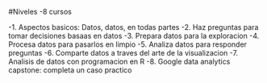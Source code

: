 #Niveles -8 cursos

-1. Aspectos basicos: Datos, datos, en todas partes
-2. Haz preguntas para tomar decisiones basaas en datos
-3. Prepara datos para la exploracion
-4. Procesa datos para pasarlos en limpio
-5. Analiza datos para responder preguntas
-6. Comparte datos a traves del arte de la visualizacion
-7. Analisis de datos con programacion en R
-8. Google data analytics capstone: completa un caso practico
